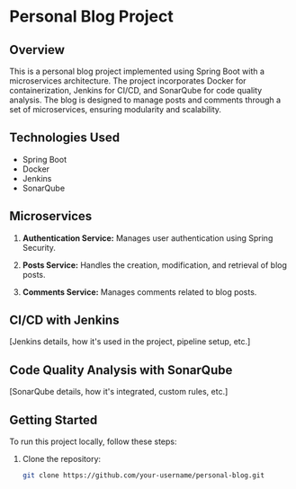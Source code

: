 # Personal Blog Project

## Overview

This is a personal blog project implemented using Spring Boot with a microservices architecture. The project incorporates Docker for containerization, Jenkins for CI/CD, and SonarQube for code quality analysis. The blog is designed to manage posts and comments through a set of microservices, ensuring modularity and scalability.

## Technologies Used

- Spring Boot
- Docker
- Jenkins
- SonarQube

## Microservices

1. **Authentication Service:** Manages user authentication using Spring Security.

2. **Posts Service:** Handles the creation, modification, and retrieval of blog posts.

3. **Comments Service:** Manages comments related to blog posts.

## CI/CD with Jenkins

[Jenkins details, how it's used in the project, pipeline setup, etc.]

## Code Quality Analysis with SonarQube

[SonarQube details, how it's integrated, custom rules, etc.]

## Getting Started

To run this project locally, follow these steps:

1. Clone the repository:

   ```bash
   git clone https://github.com/your-username/personal-blog.git
